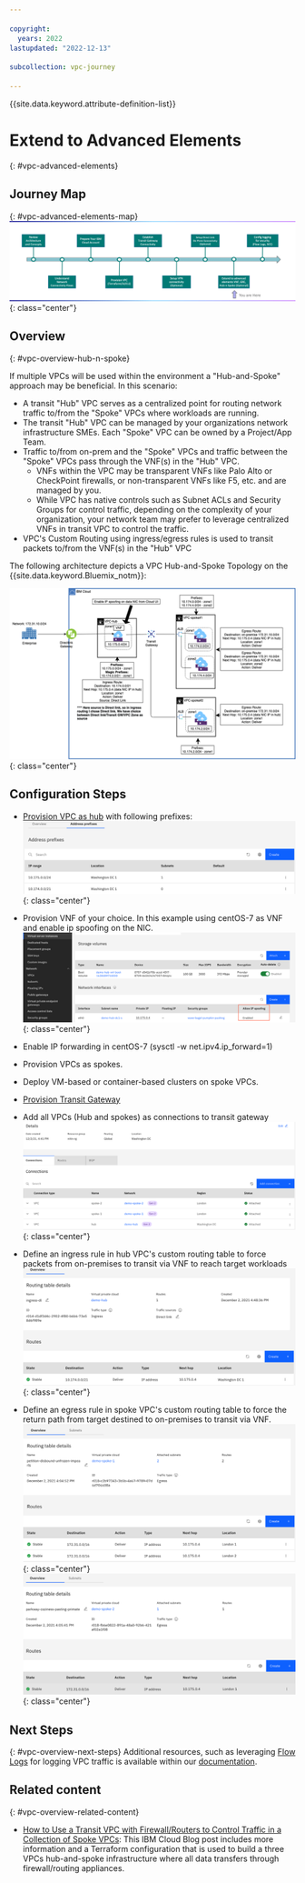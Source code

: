 ```yaml
---

copyright:
  years: 2022
lastupdated: "2022-12-13"

subcollection: vpc-journey

---
```


{{site.data.keyword.attribute-definition-list}}

# Extend to Advanced Elements
{: #vpc-advanced-elements}

## Journey Map
{: #vpc-advanced-elements-map}
![Architecture](images/advanced-elements/journey-map.png){: class="center"}

## Overview
{: #vpc-overview-hub-n-spoke}

If multiple VPCs will be used within the environment a "Hub-and-Spoke" approach may be beneficial. In this scenario:

- A transit "Hub" VPC serves as a centralized point for routing network traffic to/from the "Spoke" VPCs where workloads are running.
- The transit "Hub" VPC can be managed by your organizations network infrastructure SMEs. Each "Spoke" VPC can be owned by a Project/App Team.
- Traffic to/from on-prem and the "Spoke" VPCs and traffic between the "Spoke" VPCs pass through the VNF(s) in the "Hub" VPC. 
  - VNFs within the VPC may be transparent VNFs like Palo Alto or CheckPoint firewalls, or non-transparent VNFs like F5, etc. and are managed by you.
  - While VPC has native controls such as Subnet ACLs and Security Groups for control traffic, depending on the complexity of your organization, your network team may prefer to leverage centralized VNFs in transit VPC to control the traffic.
- VPC's Custom Routing using ingress/egress rules is used to transit packets to/from the VNF(s) in the "Hub" VPC

The following architecture depicts a VPC Hub-and-Spoke Topology on the {{site.data.keyword.Bluemix_notm}}:

![Architecture](images/advanced-elements/hub-and-spoke-standalone.png){: class="center"}

## Configuration Steps
- [Provision VPC as hub](https://{DomainName}/vpc-ext/provision/vpc) with following prefixes:
![hub-prefixes](images/advanced-elements/hub-prefixes.png){: class="center"}

- Provision VNF of your choice. In this example using centOS-7 as VNF and enable ip spoofing on the NIC.
![ip-spoofing](images/advanced-elements/ip-spoofing-enable.png){: class="center"}

- Enable IP forwarding in centOS-7 (sysctl -w net.ipv4.ip_forward=1)
- Provision VPCs as spokes. 
- Deploy VM-based or container-based clusters on spoke VPCs.
- [Provision Transit Gateway](https://{DomainName}/interconnectivity/transit/provision)
- Add all VPCs (Hub and spokes) as connections to transit gateway
![tgw-connections](images/advanced-elements/transit-gateway-connections.png){: class="center"}

- Define an ingress rule in hub VPC's custom routing table to force packets from on-premises to transit via VNF to reach target workloads
![ingress-rule](images/advanced-elements/hub-ingress-rule.png){: class="center"}

- Define an egress rule in spoke VPC's custom routing table to force the return path from target destined to on-premises to transit via VNF.
![egress-rule1](images/advanced-elements/spoke1-egress-rule.png){: class="center"}
![egress-rule2](images/advanced-elements/spoke2-egress-rule.png){: class="center"}

## Next Steps
{: #vpc-overview-next-steps}
Additional resources, such as leveraging [Flow Logs](https://{DomainName}/docs/vpc?topic=vpc-flow-logs) for logging VPC traffic is available within our [documentation](https://{DomainName}/docs/vpc?topic=vpc-getting-started).

## Related content
{: #vpc-overview-related-content}

* [How to Use a Transit VPC with Firewall/Routers to Control Traffic in a Collection of Spoke VPCs](https://www.ibm.com/cloud/blog/how-to-use-a-transit-vpc-with-firewall/routers-to-control-traffic-in-a-collection-of-spoke-vpcs): This IBM Cloud Blog post includes more information and a Terraform configuration that is used to build a three VPCs hub-and-spoke infrastructure where all data transfers through firewall/routing appliances.